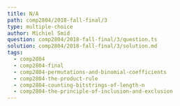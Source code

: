 ```yaml
---
title: N/A
path: comp2804/2018-fall-final/3
type: multiple-choice
author: Michiel Smid
question: comp2804/2018-fall-final/3/question.ts
solution: comp2804/2018-fall-final/3/solution.md
tags:
  - comp2804
  - comp2804-final
  - comp2804-permutations-and-binomial-coefficients
  - comp2804-the-product-rule
  - comp2804-counting-bitstrings-of-length-n
  - comp2804-the-principle-of-inclusion-and-exclusion
---
```

